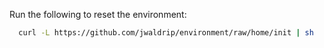 Run the following to reset the environment:

```sh
  curl -L https://github.com/jwaldrip/environment/raw/home/init | sh
```
